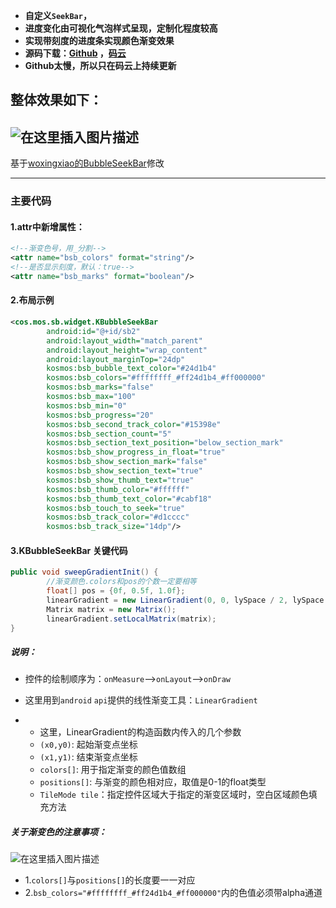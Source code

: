 - **自定义`SeekBar`，**
- **进度变化由可视化气泡样式呈现，定制化程度较高**  
- **实现带刻度的进度条实现颜色渐变效果**
- **源码下载：[Github](https://github.com/KosmoSakura/BubbleSeekBar) ，[码云](https://gitee.com/KosmoSakura/KBubbleSeekBar)**
- **Github太慢，所以只在码云上持续更新**
## 整体效果如下：
![在这里插入图片描述](http://upload-images.jianshu.io/upload_images/4279409-045d85fd762b30be?imageMogr2/auto-orient/strip)
---

基于[woxingxiao的BubbleSeekBar](https://github.com/woxingxiao/BubbleSeekBar)修改

---

### 主要代码
#### 1.attr中新增属性：

```xml
<!--渐变色号，用_分割-->
<attr name="bsb_colors" format="string"/>
<!--是否显示刻度，默认：true-->
<attr name="bsb_marks" format="boolean"/>
```

#### 2.布局示例

```xml
<cos.mos.sb.widget.KBubbleSeekBar
        android:id="@+id/sb2"
        android:layout_width="match_parent"
        android:layout_height="wrap_content"
        android:layout_marginTop="24dp"
        kosmos:bsb_bubble_text_color="#24d1b4"
        kosmos:bsb_colors="#ffffffff_#ff24d1b4_#ff000000"
        kosmos:bsb_marks="false"
        kosmos:bsb_max="100"
        kosmos:bsb_min="0"
        kosmos:bsb_progress="20"
        kosmos:bsb_second_track_color="#15398e"
        kosmos:bsb_section_count="5"
        kosmos:bsb_section_text_position="below_section_mark"
        kosmos:bsb_show_progress_in_float="true"
        kosmos:bsb_show_section_mark="false"
        kosmos:bsb_show_section_text="true"
        kosmos:bsb_show_thumb_text="true"
        kosmos:bsb_thumb_color="#ffffff"
        kosmos:bsb_thumb_text_color="#cabf18"
        kosmos:bsb_touch_to_seek="true"
        kosmos:bsb_track_color="#d1cccc"
        kosmos:bsb_track_size="14dp"/>
```

#### 3.KBubbleSeekBar 关键代码

```java
public void sweepGradientInit() {
        //渐变颜色.colors和pos的个数一定要相等
        float[] pos = {0f, 0.5f, 1.0f};
        linearGradient = new LinearGradient(0, 0, lySpace / 2, lySpace / 2, colors, pos, Shader.TileMode.REPEAT);
        Matrix matrix = new Matrix();
        linearGradient.setLocalMatrix(matrix);
}
```

##### 说明：

- 控件的绘制顺序为：`onMeasure`-->`onLayout`-->`onDraw`

- 这里用到`android` `api`提供的线性渐变工具：`LinearGradient`

- - 这里，LinearGradient的构造函数内传入的几个参数
  - `(x0,y0)`: 起始渐变点坐标
  - `(x1,y1)`: 结束渐变点坐标
  - `colors[]`: 用于指定渐变的颜色值数组 
  - `positions[]`: 与渐变的颜色相对应，取值是0-1的float类型
  - `TileMode tile`：指定控件区域大于指定的渐变区域时，空白区域颜色填充方法

##### 关于渐变色的注意事项：
![在这里插入图片描述](http://upload-images.jianshu.io/upload_images/4279409-89c73f885c93b4ef?imageMogr2/auto-orient/strip)
- 1.`colors[]`与`positions[]`的长度要一一对应
- 2.`bsb_colors="#ffffffff_#ff24d1b4_#ff000000"`内的色值必须带alpha通道
